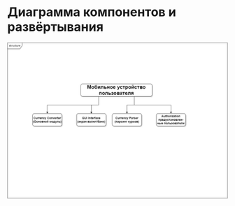 # Диаграмма компонентов и развёртывания  

![Диаграмма компонентов и развёртывания](images/structure_diagram.png) 